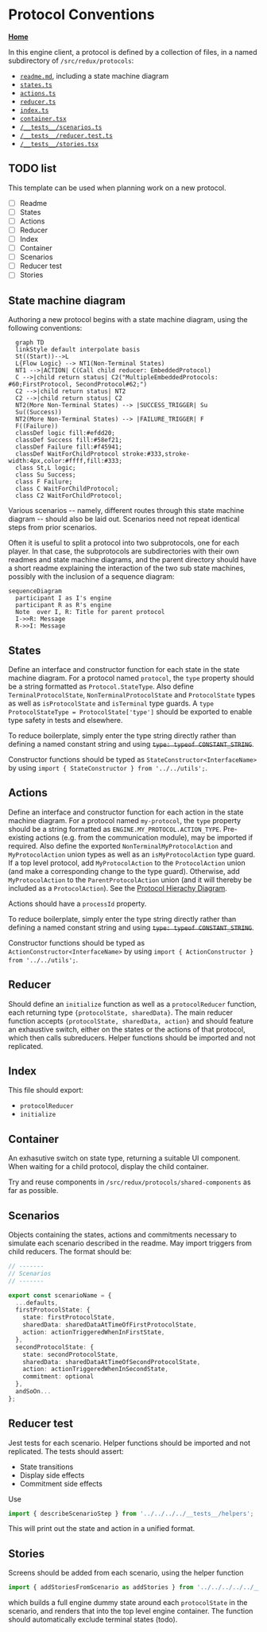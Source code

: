 # Protocol Conventions

**[Home](./index.md)**

In this engine client, a protocol is defined by a collection of files, in a named subdirectory of `/src/redux/protocols`:

- [`readme.md`](#state-machine-diagram), including a state machine diagram
- [`states.ts`](#states)
- [`actions.ts`](#actions)
- [`reducer.ts`](#reducer)
- [`index.ts`](#index)
- [`container.tsx`](#container)
- [`/__tests__/scenarios.ts`](#scenarios)
- [`/__tests__/reducer.test.ts`](#reducer-test)
- [`/__tests__/stories.tsx`](#stories)

## TODO list

This template can be used when planning work on a new protocol.

- [ ] Readme
- [ ] States
- [ ] Actions
- [ ] Reducer
- [ ] Index
- [ ] Container
- [ ] Scenarios
- [ ] Reducer test
- [ ] Stories

## State machine diagram

<a name="state-machine-diagram"></a>
Authoring a new protocol begins with a state machine diagram, using the following conventions:

```mermaid
  graph TD
  linkStyle default interpolate basis
  St((Start))-->L
  L{Flow Logic} --> NT1(Non-Terminal States)
  NT1 -->|ACTION| C(Call child reducer: EmbeddedProtocol)
  C -->|child return status| C2("MultipleEmbeddedProtocols: #60;FirstProtocol, SecondProtocol#62;")
  C2 -->|child return status| NT2
  C2 -->|child return status| C2
  NT2(More Non-Terminal States) --> |SUCCESS_TRIGGER| Su
  Su((Success))
  NT2(More Non-Terminal States) --> |FAILURE_TRIGGER| F
  F((Failure))
  classDef logic fill:#efdd20;
  classDef Success fill:#58ef21;
  classDef Failure fill:#f45941;
  classDef WaitForChildProtocol stroke:#333,stroke-width:4px,color:#ffff,fill:#333;
  class St,L logic;
  class Su Success;
  class F Failure;
  class C WaitForChildProtocol;
  class C2 WaitForChildProtocol;
```

Various scenarios -- namely, different routes through this state machine diagram -- should also be laid out. Scenarios need not repeat identical steps from prior scenarios.

Often it is useful to split a protocol into two subprotocols, one for each player. In that case, the subprotocols are subdirectories with their own readmes and state machine diagrams, and the parent directory should have a short readme explaining the interaction of the two sub state machines, possibly with the inclusion of a sequence diagram:

```mermaid
sequenceDiagram
  participant I as I's engine
  participant R as R's engine
  Note  over I, R: Title for parent protocol
  I->>R: Message
  R->>I: Message
```

## States

<a name="states"></a>

Define an interface and constructor function for each state in the state machine diagram. For a protocol named `protocol`, the `type` property should be a string formatted as `Protocol.StateType`. Also define `TerminalProtocolState`, `NonTerminalProtocolState` and `ProtocolState` types as well as `isProtocolState` and `isTerminal` type guards. A `type ProtocolStateType = ProtocolState['type']` should be exported to enable type safety in tests and elsewhere.

To reduce boilerplate, simply enter the type string directly rather than defining a named constant string and using ~~`type: typeof CONSTANT_STRING`~~.

Constructor functions should be typed as `StateConstructor<InterfaceName>` by using `import { StateConstructor } from '../../utils';`.

## Actions

<a name="actions"></a>

Define an interface and constructor function for each action in the state machine diagram. For a protocol named `my-protocol`, the `type` property should be a string formatted as `ENGINE.MY_PROTOCOL.ACTION_TYPE`. Pre-existing actions (e.g. from the communication module), may be imported if required. Also define the exported `NonTerminalMyProtocolAction` and `MyProtocolAction` union types as well as an `isMyProtocolAction` type guard. If a top level protocol, add `MyProtocolAction` to the `ProtocolAction` union (and make a corresponding change to the type guard). Otherwise, add `MyProtocolAction` to the `ParentProtocolAction` union (and it will thereby be included as a `ProtocolAction`). See the [Protocol Hierachy Diagram](./index.md#hierarchy).

Actions should have a `processId` property.

To reduce boilerplate, simply enter the type string directly rather than defining a named constant string and using ~~`type: typeof CONSTANT_STRING`~~.

Constructor functions should be typed as `ActionConstructor<InterfaceName>` by using `import { ActionConstructor } from '../../utils';`.

## Reducer

Should define an `initialize` function as well as a `protocolReducer` function, each returning type `{protocolState, sharedData}`. The main reducer function accepts `{protocolState, sharedData, action}` and should feature an exhaustive switch, either on the states or the actions of that protocol, which then calls subreducers. Helper functions should be imported and not replicated.

<a name="reducer"></a>

## Index

<a name="index"></a>

This file should export:

- `protocolReducer`
- `initialize`
  <!-- TODO -->

## Container

<a name="container"></a>
An exhasutive switch on state type, returning a suitable UI component. When waiting for a child protocol, display the child container.

Try and reuse components in `/src/redux/protocols/shared-components` as far as possible.

## Scenarios

<a name="scenarios"></a>
Objects containing the states, actions and commitments necessary to simulate each scenario described in the readme. May import triggers from child reducers. The format should be:

```typescript
// -------
// Scenarios
// -------

export const scenarioName = {
  ...defaults,
  firstProtocolState: {
    state: firstProtocolState,
    sharedData: sharedDataAtTimeOfFirstProtocolState,
    action: actionTriggeredWhenInFirstState,
  },
  secondProtocolState: {
    state: secondProtocolState,
    sharedData: sharedDataAtTimeOfSecondProtocolState,
    action: actionTriggeredWhenInSecondState,
    commitment: optional
  },
  andSoOn...
};

```

<!-- TODO -->

## Reducer test

<a name="reducer-test"></a>
Jest tests for each scenario. Helper functions should be imported and not replicated. The tests should assert:

- State transitions
- Display side effects
- Commitment side effects
  <!-- TODO -->

Use

```typescript
import { describeScenarioStep } from '../../../../__tests__/helpers';
```

This will print out the state and action in a unified format.

## Stories

<a name="stories"></a>
Screens should be added from each scenario, using the helper function

```typescript
import { addStoriesFromScenario as addStories } from '../../../../../__stories__';
```

which builds a full engine dummy state around each `protocolState` in the scenario, and renders that into the top level engine container. The function should automatically exclude terminal states (todo).

<!-- TODO -->
